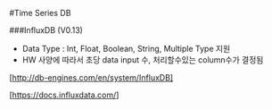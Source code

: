 #Time Series DB

###InfluxDB (V0.13)

 - Data Type : Int, Float, Boolean, String, Multiple Type 지원
 - HW 사양에 따라서 초당 data input 수, 처리할수있는 column수가 결정됨

[http://db-engines.com/en/system/InfluxDB]

[https://docs.influxdata.com/]

